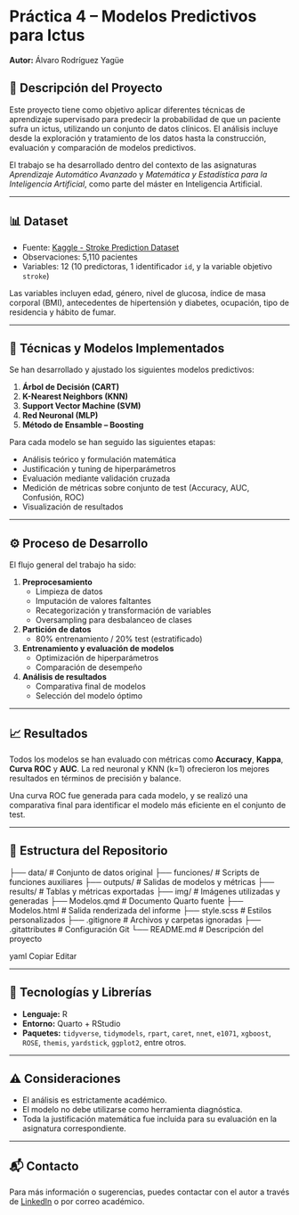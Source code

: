 # Práctica 4 – Modelos Predictivos para Ictus  
**Autor:** Álvaro Rodríguez Yagüe  

## 📘 Descripción del Proyecto

Este proyecto tiene como objetivo aplicar diferentes técnicas de aprendizaje supervisado para predecir la probabilidad de que un paciente sufra un ictus, utilizando un conjunto de datos clínicos. El análisis incluye desde la exploración y tratamiento de los datos hasta la construcción, evaluación y comparación de modelos predictivos.

El trabajo se ha desarrollado dentro del contexto de las asignaturas *Aprendizaje Automático Avanzado* y *Matemática y Estadística para la Inteligencia Artificial*, como parte del máster en Inteligencia Artificial.

---

## 📊 Dataset

- Fuente: [Kaggle - Stroke Prediction Dataset](https://www.kaggle.com/datasets/fedesoriano/stroke-prediction-dataset)
- Observaciones: 5,110 pacientes
- Variables: 12 (10 predictoras, 1 identificador `id`, y la variable objetivo `stroke`)

Las variables incluyen edad, género, nivel de glucosa, índice de masa corporal (BMI), antecedentes de hipertensión y diabetes, ocupación, tipo de residencia y hábito de fumar.

---

## 🧪 Técnicas y Modelos Implementados

Se han desarrollado y ajustado los siguientes modelos predictivos:

1. **Árbol de Decisión (CART)**
2. **K-Nearest Neighbors (KNN)**
3. **Support Vector Machine (SVM)**
4. **Red Neuronal (MLP)**
5. **Método de Ensamble – Boosting**

Para cada modelo se han seguido las siguientes etapas:

- Análisis teórico y formulación matemática
- Justificación y tuning de hiperparámetros
- Evaluación mediante validación cruzada
- Medición de métricas sobre conjunto de test (Accuracy, AUC, Confusión, ROC)
- Visualización de resultados

---

## ⚙️ Proceso de Desarrollo

El flujo general del trabajo ha sido:

1. **Preprocesamiento**
   - Limpieza de datos
   - Imputación de valores faltantes
   - Recategorización y transformación de variables
   - Oversampling para desbalanceo de clases
2. **Partición de datos**
   - 80% entrenamiento / 20% test (estratificado)
3. **Entrenamiento y evaluación de modelos**
   - Optimización de hiperparámetros
   - Comparación de desempeño
4. **Análisis de resultados**
   - Comparativa final de modelos
   - Selección del modelo óptimo

---

## 📈 Resultados

Todos los modelos se han evaluado con métricas como **Accuracy**, **Kappa**, **Curva ROC** y **AUC**. La red neuronal y KNN (k=1) ofrecieron los mejores resultados en términos de precisión y balance.

Una curva ROC fue generada para cada modelo, y se realizó una comparativa final para identificar el modelo más eficiente en el conjunto de test.

---

## 📁 Estructura del Repositorio

├── data/ # Conjunto de datos original
├── funciones/ # Scripts de funciones auxiliares
├── outputs/ # Salidas de modelos y métricas
├── results/ # Tablas y métricas exportadas
├── img/ # Imágenes utilizadas y generadas
├── Modelos.qmd # Documento Quarto fuente
├── Modelos.html # Salida renderizada del informe
├── style.scss # Estilos personalizados
├── .gitignore # Archivos y carpetas ignoradas
├── .gitattributes # Configuración Git
└── README.md # Descripción del proyecto

yaml
Copiar
Editar

---

## 🧰 Tecnologías y Librerías

- **Lenguaje:** R
- **Entorno:** Quarto + RStudio
- **Paquetes:** `tidyverse`, `tidymodels`, `rpart`, `caret`, `nnet`, `e1071`, `xgboost`, `ROSE`, `themis`, `yardstick`, `ggplot2`, entre otros.

---

## ⚠️ Consideraciones

- El análisis es estrictamente académico.
- El modelo no debe utilizarse como herramienta diagnóstica.
- Toda la justificación matemática fue incluida para su evaluación en la asignatura correspondiente.

---

## 📬 Contacto

Para más información o sugerencias, puedes contactar con el autor a través de [LinkedIn](www.linkedin.com/in/álvaro-rodríguez-yagüe) o por correo académico.
